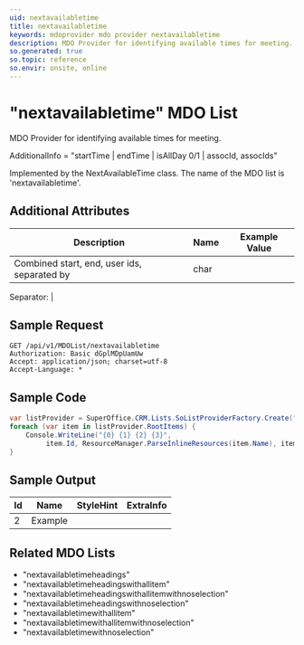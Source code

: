 ```yaml
---
uid: nextavailabletime
title: nextavailabletime
keywords: mdoprovider mdo provider nextavailabletime
description: MDO Provider for identifying available times for meeting.
so.generated: true
so.topic: reference
so.envir: onsite, online
---
```


# "nextavailabletime" MDO List
MDO Provider for identifying available times for meeting.

AdditionalInfo = "startTime | endTime | isAllDay 0/1 | assocId, assocIds"

Implemented by the <see cref="T:SuperOffice.CRM.Lists.NextAvailableTime">NextAvailableTime</see> class.
The name of the MDO list is 'nextavailabletime'.

## Additional Attributes

| Description | Name | Example Value |
|-----|-----|------|
|Combined start, end, user ids, separated by | char| |2014-9-14 13:45:22|2014-9-14 14:45:22|0|23,34,45|

Separator: |





## Sample Request

```http!
GET /api/v1/MDOList/nextavailabletime
Authorization: Basic dGplMDpUamUw
Accept: application/json; charset=utf-8
Accept-Language: *

```

## Sample Code
```cs
var listProvider = SuperOffice.CRM.Lists.SoListProviderFactory.Create("nextavailabletime", forceFlatList: true);
foreach (var item in listProvider.RootItems) {
    Console.WriteLine("{0} {1} {2} {3}", 
         item.Id, ResourceManager.ParseInlineResources(item.Name), item.StyleHint, item.ExtraInfo);
}
```

## Sample Output

|Id   | Name  |StyleHint|ExtraInfo |
| --- | ----- | ------- | -------- |
| 2 | Example | | |


## Related MDO Lists

* "nextavailabletimeheadings"
* "nextavailabletimeheadingswithallitem"
* "nextavailabletimeheadingswithallitemwithnoselection"
* "nextavailabletimeheadingswithnoselection"
* "nextavailabletimewithallitem"
* "nextavailabletimewithallitemwithnoselection"
* "nextavailabletimewithnoselection"
